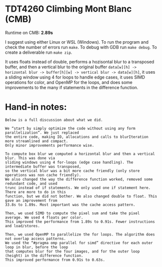 # TDT4260 Climbing Mont Blanc (CMB)

Runtime on CMB: **2.89s**

I suggest using either Linux or WSL (Windows). To run the program and check the number of errors run `make`. To debug with GDB run `make debug`. To create a deliverable run `make zip`.

It uses floats instead of double, performs a hozisontal blur to a transposed buffer, and then a vertical blur to the original buffer `data[w][h] -> horizontal blur -> buffer[h][w] -> vertical blur -> data[w][h]`, it uses a sliding window using 4 for loops to handle edge cases, it uses SIMD operations for color, and OpenMP for the loops, and does some improvements to the many if statements in the difference function.

# Hand-in notes:

```
Below is a full discussion about what we did.

We “start by simply optimize the code without using any form parallelization”. We just replaced
the entire code, making IO, allocations and calls to blurIteration more streamlined and compact.
Only minor improvements performance wise.

To compute box blur we computed a horizontal blur and then a vertical blur. This was done via 
sliding windows using 4 for-loops (edge case handling). The intermediate buffer was transposed, 
so the vertical blur was a bit more cache friendly (only store operations was non cache friendly). 
We also changed the way the difference function worked, removed some redundant code, and used 
trunc instead of if statements. We only used one if statement here. There are more to do in this
function, but we did not bother. We also changed double to float. This gave an improvement from
33.8s to 1.89s. Most important was the cache access pattern.

Then, we used SIMD to compute the pixel sum and take the pixel average. We used 4 floats per color. 
This improved the performance from 1.89s to 0.91s. Fewer instructions and load/stores.

Then, we used OpenMP to parallelize the for loops. The algorithm does not overlap access patterns. 
We used the “#pragma omp parallel for simd” directive for each outer loop in blur, before the loop
that computes blur for the four images, and for the outer loop (height) in the difference function. 
This improved performance from 0.91s to 0.63s.
```
